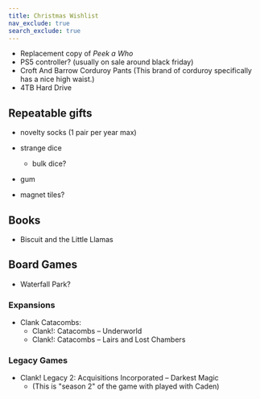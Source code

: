 ```yaml
---
title: Christmas Wishlist
nav_exclude: true
search_exclude: true
---
```


- Replacement copy of *Peek a Who*
- PS5 controller? (usually on sale around black friday)
- Croft And Barrow Corduroy Pants (This brand of corduroy specifically has a nice high waist.)
- 4TB Hard Drive


## Repeatable gifts

- novelty socks (1 pair per year max)
- strange dice
  - bulk dice?
- gum

- magnet tiles?

## Books

- Biscuit and the Little Llamas 

## Board Games

- Waterfall Park?

### Expansions

- Clank Catacombs:
  - Clank!: Catacombs – Underworld
  - Clank!: Catacombs – Lairs and Lost Chambers


### Legacy Games

- Clank! Legacy 2: Acquisitions Incorporated – Darkest Magic
  - (This is "season 2" of the game with played with Caden)




